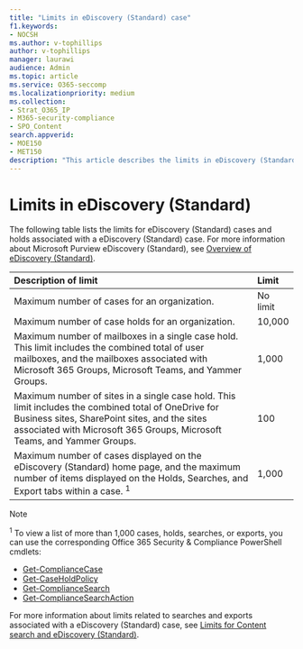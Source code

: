 ```yaml
---
title: "Limits in eDiscovery (Standard) case"
f1.keywords:
- NOCSH
ms.author: v-tophillips
author: v-tophillips
manager: laurawi
audience: Admin
ms.topic: article
ms.service: O365-seccomp
ms.localizationpriority: medium
ms.collection: 
- Strat_O365_IP
- M365-security-compliance
- SPO_Content
search.appverid: 
- MOE150
- MET150
description: "This article describes the limits in eDiscovery (Standard) case in Microsoft 365."
---
```


# Limits in eDiscovery (Standard)

The following table lists the limits for eDiscovery (Standard) cases and holds associated with a eDiscovery (Standard) case. For more information about Microsoft Purview eDiscovery (Standard), see [Overview of eDiscovery (Standard)](./get-started-core-ediscovery.md).
    
  | Description of limit | Limit |
  |:-----|:-----|
  |Maximum number of cases for an organization.  <br/> |No limit  <br/> |
  |Maximum number of case holds for an organization.  <br/> |10,000  <br/> |
  |Maximum number of mailboxes in a single case hold. This limit includes the combined total of user mailboxes, and the mailboxes associated with Microsoft 365 Groups, Microsoft Teams, and Yammer Groups.  <br/> |1,000  <br/> |
  |Maximum number of sites in a single case hold. This limit includes the combined total of OneDrive for Business sites, SharePoint sites, and the sites associated with Microsoft 365 Groups, Microsoft Teams, and Yammer Groups.  <br/> |100  <br/> |
  |Maximum number of cases displayed on the eDiscovery (Standard) home page, and the maximum number of items displayed on the Holds, Searches, and Export tabs within a case. <sup>1</sup> |1,000|

   > [!NOTE]
   > <sup>1</sup> To view a list of more than 1,000 cases, holds, searches, or exports, you can use the corresponding Office 365 Security & Compliance PowerShell cmdlets:
   > 
   > - [Get-ComplianceCase](/powershell/module/exchange/get-compliancecase)
   > - [Get-CaseHoldPolicy](/powershell/module/exchange/get-caseholdpolicy)
   > - [Get-ComplianceSearch](/powershell/module/exchange/get-compliancesearch)
   > - [Get-ComplianceSearchAction](/powershell/module/exchange/get-compliancesearchaction)

For more information about limits related to searches and exports associated with a eDiscovery (Standard) case, see [Limits for Content search and eDiscovery (Standard)](limits-for-content-search.md).